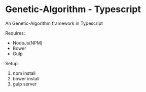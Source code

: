# Genetic-Algorithm - Typescript
An Genetic-Algorithm framework in Typescript

Requires:
* NodeJs(NPM)
* Bower
* Gulp

Setup:
1. npm install
2. bower install
3. gulp server
